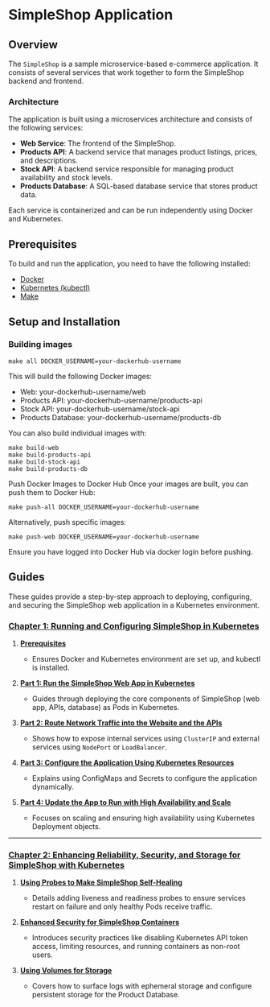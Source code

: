 # SimpleShop Application

## Overview

The `SimpleShop` is a sample microservice-based e-commerce application. It consists of several services that work together to form the SimpleShop backend and frontend.

### Architecture

The application is built using a microservices architecture and consists of the following services:

- **Web Service**: The frontend of the SimpleShop.
- **Products API**: A backend service that manages product listings, prices, and descriptions.
- **Stock API**: A backend service responsible for managing product availability and stock levels.
- **Products Database**: A SQL-based database service that stores product data.

Each service is containerized and can be run independently using Docker and Kubernetes.

## Prerequisites

To build and run the application, you need to have the following installed:

- [Docker](https://docs.docker.com/get-docker/)
- [Kubernetes (kubectl)](https://kubernetes.io/docs/tasks/tools/install-kubectl/)
- [Make](https://www.gnu.org/software/make/)

## Setup and Installation

### Building images

```
make all DOCKER_USERNAME=your-dockerhub-username
```
This will build the following Docker images:

- Web: your-dockerhub-username/web
- Products API: your-dockerhub-username/products-api
- Stock API: your-dockerhub-username/stock-api
- Products Database: your-dockerhub-username/products-db

You can also build individual images with:

```
make build-web
make build-products-api
make build-stock-api
make build-products-db
```

Push Docker Images to Docker Hub
Once your images are built, you can push them to Docker Hub:

```
make push-all DOCKER_USERNAME=your-dockerhub-username
```

Alternatively, push specific images:

```
make push-web DOCKER_USERNAME=your-dockerhub-username
```

Ensure you have logged into Docker Hub via docker login before pushing.


## Guides

These guides provide a step-by-step approach to deploying, configuring, and securing the SimpleShop web application in a Kubernetes environment.

### [Chapter 1: Running and Configuring SimpleShop in Kubernetes](guides/chapter1.md)

1. **[Prerequisites](guides/chapter1.md#prerequisites)**
   - Ensures Docker and Kubernetes environment are set up, and kubectl is installed.

2. **[Part 1: Run the SimpleShop Web App in Kubernetes](guides/chapter1.md#part-1-run-the-simpleshop-web-app-in-kubernetes)**
   - Guides through deploying the core components of SimpleShop (web app, APIs, database) as Pods in Kubernetes.

3. **[Part 2: Route Network Traffic into the Website and the APIs](guides/chapter1.md#part-2-route-network-traffic-into-the-website-and-the-apis)**
   - Shows how to expose internal services using `ClusterIP` and external services using `NodePort` or `LoadBalancer`.

4. **[Part 3: Configure the Application Using Kubernetes Resources](guides/chapter1.md#part-3-configure-the-application-using-kubernetes-resources)**
   - Explains using ConfigMaps and Secrets to configure the application dynamically.

5. **[Part 4: Update the App to Run with High Availability and Scale](guides/chapter1.md#part-4-update-the-app-to-run-with-high-availability-and-scale)**
   - Focuses on scaling and ensuring high availability using Kubernetes Deployment objects.

---

### [Chapter 2: Enhancing Reliability, Security, and Storage for SimpleShop with Kubernetes](guides/chapter2.md)

1. **[Using Probes to Make SimpleShop Self-Healing](guides/chapter2.md#using-probes-to-make-simpleshop-self-healing)**
   - Details adding liveness and readiness probes to ensure services restart on failure and only healthy Pods receive traffic.

2. **[Enhanced Security for SimpleShop Containers](guides/chapter2.md#enhanced-security-for-simpleshop-containers)**
   - Introduces security practices like disabling Kubernetes API token access, limiting resources, and running containers as non-root users.

3. **[Using Volumes for Storage](guides/chapter2.md#using-volumes-for-storage)**
   - Covers how to surface logs with ephemeral storage and configure persistent storage for the Product Database.
